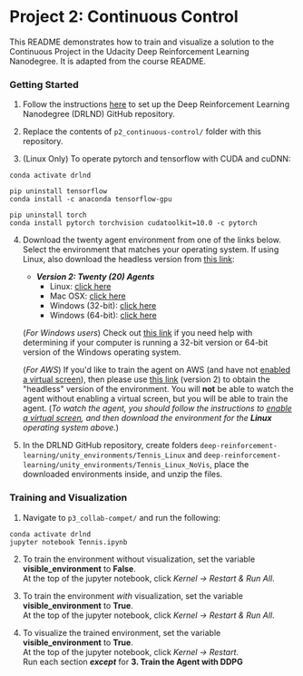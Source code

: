 # Project 2: Continuous Control


This README demonstrates how to train and visualize a solution to the Continuous Project in the Udacity Deep Reinforcement Learning Nanodegree. It is adapted from the course README.

### Getting Started

1. Follow the instructions [here](https://github.com/udacity/deep-reinforcement-learning#dependencies) to set up the Deep Reinforcement Learning Nanodegree (DRLND) GitHub repository.

2. Replace the contents of `p2_continuous-control/` folder with this repository.

3. (Linux Only) To operate pytorch and tensorflow with CUDA and cuDNN:

```
conda activate drlnd

pip uninstall tensorflow
conda install -c anaconda tensorflow-gpu

pip uninstall torch
conda install pytorch torchvision cudatoolkit=10.0 -c pytorch
```

4. Download the twenty agent environment from one of the links below. Select the environment that matches your operating system. If using Linux, also download the headless version from [this link](https://s3-us-west-1.amazonaws.com/udacity-drlnd/P2/Reacher/Reacher_Linux_NoVis.zip):

    - **_Version 2: Twenty (20) Agents_**
        - Linux: [click here](https://s3-us-west-1.amazonaws.com/udacity-drlnd/P2/Reacher/Reacher_Linux.zip)
        - Mac OSX: [click here](https://s3-us-west-1.amazonaws.com/udacity-drlnd/P2/Reacher/Reacher.app.zip)
        - Windows (32-bit): [click here](https://s3-us-west-1.amazonaws.com/udacity-drlnd/P2/Reacher/Reacher_Windows_x86.zip)
        - Windows (64-bit): [click here](https://s3-us-west-1.amazonaws.com/udacity-drlnd/P2/Reacher/Reacher_Windows_x86_64.zip)
    
    (_For Windows users_) Check out [this link](https://support.microsoft.com/en-us/help/827218/how-to-determine-whether-a-computer-is-running-a-32-bit-version-or-64) if you need help with determining if your computer is running a 32-bit version or 64-bit version of the Windows operating system.

    (_For AWS_) If you'd like to train the agent on AWS (and have not [enabled a virtual screen](https://github.com/Unity-Technologies/ml-agents/blob/master/docs/Training-on-Amazon-Web-Service.md)), then please use [this link](https://s3-us-west-1.amazonaws.com/udacity-drlnd/P2/Reacher/Reacher_Linux_NoVis.zip) (version 2) to obtain the "headless" version of the environment.  You will **not** be able to watch the agent without enabling a virtual screen, but you will be able to train the agent.  (_To watch the agent, you should follow the instructions to [enable a virtual screen](https://github.com/Unity-Technologies/ml-agents/blob/master/docs/Training-on-Amazon-Web-Service.md), and then download the environment for the **Linux** operating system above._)
    

5. In the DRLND GitHub repository, create folders `deep-reinforcement-learning/unity_environments/Tennis_Linux` and `deep-reinforcement-learning/unity_environments/Tennis_Linux_NoVis`, place the downloaded environments inside, and unzip the files. 

### Training and Visualization

1. Navigate to `p3_collab-compet/` and run the following:

```
conda activate drlnd
jupyter notebook Tennis.ipynb
```

2. To train the environment without visualization, set the variable **visible_environment** to **False**. <br /> At the top of the jupyter notebook, click *Kernel -> Restart & Run All*. 

3. To train the environment *with* visualization, set the variable **visible_environment** to **True**. 
<br /> At the top of the jupyter notebook, click *Kernel -> Restart & Run All*. 

4. To visualize the trained environment, set the variable **visible_environment** to **True**. 
<br /> At the top of the jupyter notebook, click *Kernel -> Restart*.
<br /> Run each section _**except**_ for **3. Train the Agent with DDPG**

